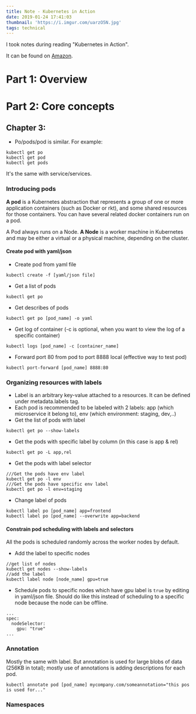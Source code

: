 ```yaml
---
title: Note - Kubernetes in Action 
date: 2019-01-24 17:41:03
thumbnail: 'https://i.imgur.com/uarzO5N.jpg'
tags: technical
---
```


I took notes during reading "Kubernetes in Action". 

It can be found on [Amazon](https://www.amazon.co.jp/Kubernetes-Action-Marko-Luksa/dp/1617293725/). 

<!-- more -->

# Part 1: Overview

# Part 2: Core concepts

## Chapter 3:

- Po/pods/pod is similar. For example: 
```
kubectl get po
kubectl get pod
kubectl get pods
``` 
It's the same with service/services.

### Introducing pods

**A pod** is a Kubernetes abstraction that represents a group of one or more application containers (such as Docker or rkt), and some shared resources for those containers. You can have several related docker containers run on a pod.

A Pod always runs on a Node. **A Node** is a worker machine in Kubernetes and may be either a virtual or a physical machine, depending on the cluster. 

#### Create pod with yaml/json
- Create pod from yaml file
```
kubectl create -f [yaml/json file]
```
- Get a list of pods
```
kubectl get po
```
- Get describes of pods
```
kubectl get po [pod_name] -o yaml
```
- Get log of container (-c is optional, when you want to view the log of a specific container)
```
kubectl logs [pod_name] -c [container_name]
```
- Forward port 80 from pod to port 8888 local (effective way to test pod)
```
kubectl port-forward [pod_name] 8888:80
```

### Organizing resources with labels
- Label is an arbitrary key-value attached to a resources. It can be defined under metadata.labels tag. 
- Each pod is recommended to be labeled with 2 labels: app (which microservice it belong to), env (which environment: staging, dev,..)
- Get the list of pods with label
```
kubectl get po --show-labels
```
- Get the pods with specific label by column (in this case is app & rel)
```
kubectl get po -L app,rel
``` 
- Get the pods with label selector
```
///Get the pods have env label
kubectl get po -l env
///Get the pods have specific env label 
kubectl get po -l env=staging
```
- Change label of pods
```
kubectl label po [pod_name] app=frontend
kubectl label po [pod_name] --overwrite app=backend
```

#### Constrain pod scheduling with labels and selectors

All the pods is scheduled randomly across the worker nodes by default.

- Add the label to specific nodes 
```
//get list of nodes
kubectl get nodes --show-labels
//add the label
kubectl label node [node_name] gpu=true
```
- Schedule pods to specific nodes which have gpu label is ```true``` by editing in yaml/json file. Should do like this instead of scheduling to a specific node because the node can be offline.
```
...
spec:
  nodeSelector:
    gpu: "true"
...

```
### Annotation
Mostly the same with label. But annotation is used for large blobs of data (256KB in total); mostly use of annotations is adding descriptions for each pod.

```
kubectl annotate pod [pod_name] mycompany.com/someannotation="this pos is used for..."
```

### Namespaces

